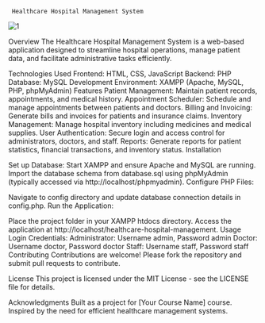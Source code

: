      Healthcare Hospital Management System
![1](https://github.com/user-attachments/assets/994ae6e8-28f6-478b-b680-d690c895937d)

Overview
The Healthcare Hospital Management System is a web-based application designed to streamline hospital operations, manage patient data, and facilitate administrative tasks efficiently.

Technologies Used
Frontend: HTML, CSS, JavaScript
Backend: PHP
Database: MySQL
Development Environment: XAMPP (Apache, MySQL, PHP, phpMyAdmin)
Features
Patient Management: Maintain patient records, appointments, and medical history.
Appointment Scheduler: Schedule and manage appointments between patients and doctors.
Billing and Invoicing: Generate bills and invoices for patients and insurance claims.
Inventory Management: Manage hospital inventory including medicines and medical supplies.
User Authentication: Secure login and access control for administrators, doctors, and staff.
Reports: Generate reports for patient statistics, financial transactions, and inventory status.
Installation

Set up Database:
Start XAMPP and ensure Apache and MySQL are running.
Import the database schema from database.sql using phpMyAdmin (typically accessed via http://localhost/phpmyadmin).
Configure PHP Files:

Navigate to config directory and update database connection details in config.php.
Run the Application:

Place the project folder in your XAMPP htdocs directory.
Access the application at http://localhost/healthcare-hospital-management.
Usage
Login Credentials:
Administrator: Username admin, Password admin
Doctor: Username doctor, Password doctor
Staff: Username staff, Password staff
Contributing
Contributions are welcome! Please fork the repository and submit pull requests to contribute.

License
This project is licensed under the MIT License - see the LICENSE file for details.

Acknowledgments
Built as a project for [Your Course Name] course.
Inspired by the need for efficient healthcare management systems.
